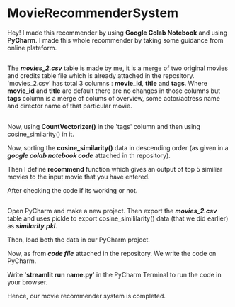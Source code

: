 # MovieRecommenderSystem
Hey! I made this recommender by using ****Google Colab Notebook**** and using ****PyCharm****. I made this whole recommender by taking some guidance from online plateform.
##

The ***movies_2.csv*** table is made by me, it is a merge of two original movies and credits table file which is already attached in the repository. 'movies_2.csv' has total 3 columns : **movie_id**, **title** and  **tags**. Where **movie_id** and **title** are default there are no changes in those columns but **tags** column is a merge of colums of overview, some actor/actress name and director name of that particular movie.
##

Now, using **CountVectorizer()** in the 'tags' column and then using cosine_similarity() in it.

Now, sorting the **cosine_similarity()** data in descending order (as given in a ***google colab notebook code*** attached in th repository).

Then I define **recommend** function which gives an output of top 5 similiar movies to the input movie that you have entered.

After checking the code if its working or not.
##

Open PyCharm and make a new project. Then export the ***movies_2.csv*** table and uses pickle to export cosine_simililarity() data (that we did earlier) as ***similarity.pkl***.

Then, load both the data in our PyCharm project.

Now, as from ***code file*** attached in the repository. We write the code on PyCharm.

Write '**streamlit run name.py**' in the PyCharm Terminal to run the code in your browser.

Hence, our movie recommender system is completed.
##
